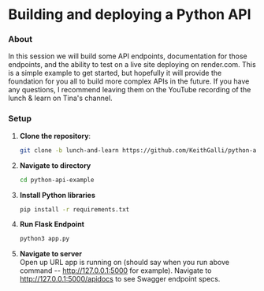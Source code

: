 # Building and deploying a Python API

### About

In this session we will build some API endpoints, documentation for those endpoints, and the ability to test on a live site deploying on render.com. This is a simple example to get started, but hopefully it will provide the foundation for you all to build more complex APIs in the future. If you have any questions, I recommend leaving them on the YouTube recording of the lunch & learn on Tina's channel.

### Setup

1. **Clone the repository**:
   ```bash
   git clone -b lunch-and-learn https://github.com/KeithGalli/python-api-example.git
   ```
2. **Navigate to directory**
   ```bash
   cd python-api-example
   ```
3. **Install Python libraries**
   ```bash
   pip install -r requirements.txt

4. **Run Flask Endpoint**
   ```bash
   python3 app.py
   ```

5. **Navigate to server** <br/>
   Open up URL app is running on (should say when you run above command -- http://127.0.0.1:5000 for example). Navigate to http://127.0.0.1:5000/apidocs to see Swagger endpoint specs.
